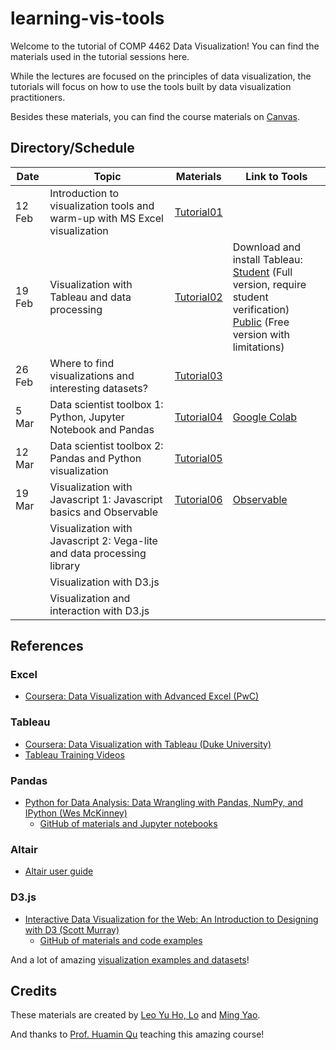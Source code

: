 # learning-vis-tools
Welcome to the tutorial of COMP 4462 Data Visualization! You can find the materials used in the tutorial sessions here.

While the lectures are focused on the principles of data visualization, the tutorials will focus on how to use the tools built by data visualization practitioners.

Besides these materials, you can find the course materials on [Canvas](https://canvas.ust.hk/courses/23932).

## Directory/Schedule

| Date | Topic | Materials | Link to Tools |
| - | - | - | - |
| 12 Feb | Introduction to visualization tools and warm-up with MS Excel visualization | [Tutorial01](./tutorial01) ||
| 19 Feb | Visualization with Tableau and data processing | [Tutorial02](./tutorial02) | Download and install Tableau:<br>[Student](https://www.tableau.com/academic/students) (Full version, require student verification)<br>[Public](https://public.tableau.com/en-us/s/) (Free version with limitations) |
| 26 Feb | Where to find visualizations and interesting datasets? | [Tutorial03](./tutorial03) ||
| 5 Mar | Data scientist toolbox 1: Python, Jupyter Notebook and Pandas | [Tutorial04](./tutorial04) | [Google Colab](https://colab.research.google.com/) |
| 12 Mar | Data scientist toolbox 2: Pandas and Python visualization | [Tutorial05](./tutorial05) ||
| 19 Mar | Visualization with Javascript 1: Javascript basics and Observable | [Tutorial06](./tutorial06) | [Observable](https://beta.observablehq.com/) |
|        | Visualization with Javascript 2: Vega-lite and data processing library |||
|        | Visualization with D3.js |||
|        | Visualization and interaction with D3.js |||

## References

### Excel
- [Coursera: Data Visualization with Advanced Excel (PwC)](https://www.coursera.org/learn/advanced-excel)

### Tableau
- [Coursera: Data Visualization with Tableau (Duke University)](https://www.coursera.org/learn/analytics-tableau)
- [Tableau Training Videos](https://www.tableau.com/learn/training)

### Pandas
- [Python for Data Analysis: Data Wrangling with Pandas, NumPy, and IPython (Wes McKinney)](https://www.amazon.com/dp/1449319793)
  - [GitHub of materials and Jupyter notebooks](https://github.com/wesm/pydata-book)

### Altair
- [Altair user guide](https://altair-viz.github.io/user_guide/data.html)

### D3.js
- [Interactive Data Visualization for the Web: An Introduction to Designing with D3 (Scott Murray)](https://alignedleft.com/work/d3-book-2e)
  - [GitHub of materials and code examples](https://github.com/alignedleft/d3-book)

And a lot of amazing [visualization examples and datasets](./tutorial03)!

## Credits
These materials are created by [Leo Yu Ho, Lo](https://leoyuholo.com) and [Ming Yao](http://www.myaooo.com).

And thanks to [Prof. Huamin Qu](http://huamin.org) teaching this amazing course!
